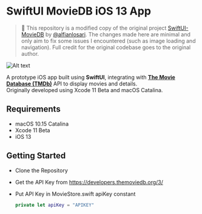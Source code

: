 # SwiftUI MovieDB iOS 13 App

> 📌 This repository is a modified copy of the original project [SwiftUI-MovieDB](https://github.com/alfianlosari/SwiftUI-MovieDB) by [@alfianlosari](https://github.com/alfianlosari).
> The changes made here are minimal and only aim to fix some issues I encountered (such as image loading and navigation).
> Full credit for the original codebase goes to the original author.

![Alt text](./promo.png?raw=true "MovieDB SwiftUI")

A prototype iOS app built using **SwiftUI**, integrating with [**The Movie Database (TMDb)**](https://developer.themoviedb.org/docs/getting-started) API to display movies and details.  
Originally developed using Xcode 11 Beta and macOS Catalina.

## Requirements

- macOS 10.15 Catalina
- Xcode 11 Beta
- iOS 13

## Getting Started

- Clone the Repository
- Get the API Key from https://developers.themoviedb.org/3/
- Put API Key in MovieStore.swift apiKey constant

  ```swift
  private let apiKey = "APIKEY"
  ```
